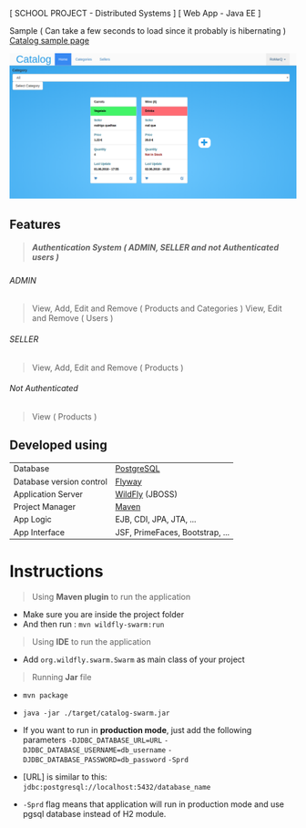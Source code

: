 [ SCHOOL PROJECT - Distributed Systems ] [ Web App  -  Java EE ]

Sample ( Can take a few seconds to load since it probably is hibernating ) 
[Catalog sample page](https://catalog-sd.herokuapp.com) 

![Catalog](Catalog.png "Catalog")

## Features
> ##### Authentication System ( ADMIN,  SELLER and not Authenticated users )
###### ADMIN
> View, Add, Edit and Remove ( Products and Categories )
> View, Edit and Remove ( Users )
###### SELLER
> View, Add, Edit and Remove ( Products )
###### Not Authenticated
> View ( Products )

## Developed using
|                           |                                           |
| ------------------------- | ----------------------------------------- |
| Database					| [PostgreSQL](https://www.postgresql.org/)	|
| Database version control	| [Flyway](https://flywaydb.org/)			|
| Application Server		| [WildFly](http://wildfly.org/) (JBOSS)	|
| Project Manager			| [Maven](https://maven.apache.org/)		|
| App Logic 				| EJB, CDI, JPA, JTA, ...					|
| App Interface				| JSF, PrimeFaces, Bootstrap, ...			|

# Instructions

  

> Using **Maven plugin** to run the application

- Make sure you are inside the project folder
- And then run : ```mvn wildfly-swarm:run```

> Using  **IDE** to run the application
- Add ```org.wildfly.swarm.Swarm``` as main class of your project

> Running  **Jar** file
- ```mvn package```
- ```java -jar ./target/catalog-swarm.jar``` 
-  If you want to run in **production mode**, just add the following parameters
    ```-DJDBC_DATABASE_URL=URL```
    ```-DJDBC_DATABASE_USERNAME=db_username```
    ```-DJDBC_DATABASE_PASSWORD=db_password```
    ```-Sprd```


- [URL] is similar to this: ```jdbc:postgresql://localhost:5432/database_name``` 
- ```-Sprd``` flag means that application will run in production mode and use pgsql database instead of H2 module.
